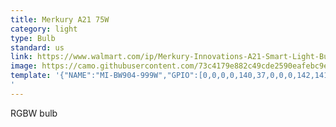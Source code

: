 ```yaml
---
title: Merkury A21 75W
category: light
type: Bulb
standard: us
link: https://www.walmart.com/ip/Merkury-Innovations-A21-Smart-Light-Bulb-75W-Color-LED-1-Pack/254063201
image: https://camo.githubusercontent.com/73c4179e882c49cde2590eafebc9e0aeef78a9aa/68747470733a2f2f692e706f7374696d672e63632f686a6833514e4d7a2f4d492d42573930342d3939392d572e6a7067
template: '{"NAME":"MI-BW904-999W","GPIO":[0,0,0,0,140,37,0,0,0,142,141,0,0],"FLAG":1,"BASE":69}
'
---
```


RGBW bulb

